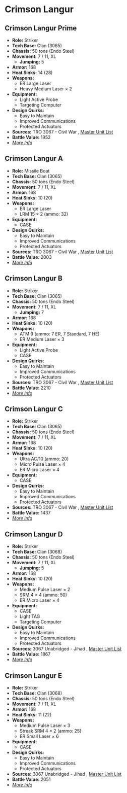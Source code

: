 # Crimson Langur 

## Crimson Langur Prime 

- **Role:** Striker 
- **Tech Base:** Clan (3065) 
- **Chassis:** 50 tons (Endo Steel) 
- **Movement:** 7 / 11, XL 
  - **Jumping:** 5 
- **Armor:** 168 
- **Heat Sinks:** 14 (28) 
- **Weapons:** 
  - ER Large Laser 
  - Heavy Medium Laser × 2 
- **Equipment:** 
  - Light Active Probe 
  - Targeting Computer 
- **Design Quirks:** 
  - Easy to Maintain 
  - Improved Communications 
  - Protected Actuators 
- **Sources:** TRO 3067 - Civil War , [Master Unit List](http://masterunitlist.info/Unit/Details/4019) 
- **Battle Value:** 1952 
- [*More Info*](crimson_langur/crimson_langur_prime.md) 

## Crimson Langur A 

- **Role:** Missile Boat 
- **Tech Base:** Clan (3065) 
- **Chassis:** 50 tons (Endo Steel) 
- **Movement:** 7 / 11, XL 
- **Armor:** 168 
- **Heat Sinks:** 10 (20) 
- **Weapons:** 
  - ER Large Laser 
  - LRM 15 × 2 (ammo: 32) 
- **Equipment:** 
  - CASE 
- **Design Quirks:** 
  - Easy to Maintain 
  - Improved Communications 
  - Protected Actuators 
- **Sources:** TRO 3067 - Civil War , [Master Unit List](http://masterunitlist.info/Unit/Details/4016) 
- **Battle Value:** 2003 
- [*More Info*](crimson_langur/crimson_langur_a.md) 

## Crimson Langur B 

- **Role:** Striker 
- **Tech Base:** Clan (3065) 
- **Chassis:** 50 tons (Endo Steel) 
- **Movement:** 7 / 11, XL 
  - **Jumping:** 7 
- **Armor:** 168 
- **Heat Sinks:** 10 (20) 
- **Weapons:** 
  - ATM 9 (ammo: 7 ER, 7 Standard, 7 HE) 
  - ER Medium Laser × 3 
- **Equipment:** 
  - Light Active Probe 
  - CASE 
- **Design Quirks:** 
  - Easy to Maintain 
  - Improved Communications 
  - Protected Actuators 
- **Sources:** TRO 3067 - Civil War , [Master Unit List](http://masterunitlist.info/Unit/Details/4017) 
- **Battle Value:** 2210 
- [*More Info*](crimson_langur/crimson_langur_b.md) 

## Crimson Langur C 

- **Role:** Striker 
- **Tech Base:** Clan (3065) 
- **Chassis:** 50 tons (Endo Steel) 
- **Movement:** 7 / 11, XL 
- **Armor:** 168 
- **Heat Sinks:** 10 (20) 
- **Weapons:** 
  - Ultra AC/10 (ammo: 20) 
  - Micro Pulse Laser × 4 
  - ER Micro Laser × 4 
- **Equipment:** 
  - CASE 
- **Design Quirks:** 
  - Easy to Maintain 
  - Improved Communications 
  - Protected Actuators 
- **Sources:** TRO 3067 - Civil War , [Master Unit List](http://masterunitlist.info/Unit/Details/4018) 
- **Battle Value:** 1437 
- [*More Info*](crimson_langur/crimson_langur_c.md) 

## Crimson Langur D 

- **Role:** Striker 
- **Tech Base:** Clan (3068) 
- **Chassis:** 50 tons (Endo Steel) 
- **Movement:** 7 / 11, XL 
  - **Jumping:** 5 
- **Armor:** 168 
- **Heat Sinks:** 10 (20) 
- **Weapons:** 
  - Medium Pulse Laser × 2 
  - SRM 4 × 4 (ammo: 50) 
  - ER Micro Laser × 4 
- **Equipment:** 
  - CASE 
  - Light TAG 
  - Targeting Computer 
- **Design Quirks:** 
  - Easy to Maintain 
  - Improved Communications 
  - Protected Actuators 
- **Sources:** 3067 Unabridged - Jihad , [Master Unit List](http://masterunitlist.info/Unit/Details/5676) 
- **Battle Value:** 1867 
- [*More Info*](crimson_langur/crimson_langur_d.md) 

## Crimson Langur E 

- **Role:** Striker 
- **Tech Base:** Clan (3068) 
- **Chassis:** 50 tons (Endo Steel) 
- **Movement:** 7 / 11, XL 
- **Armor:** 168 
- **Heat Sinks:** 11 (22) 
- **Weapons:** 
  - Medium Pulse Laser × 3 
  - Streak SRM 4 × 2 (ammo: 25) 
  - ER Small Laser × 6 
- **Equipment:** 
  - CASE 
- **Design Quirks:** 
  - Easy to Maintain 
  - Improved Communications 
  - Protected Actuators 
- **Sources:** 3067 Unabridged - Jihad , [Master Unit List](http://masterunitlist.info/Unit/Details/5677) 
- **Battle Value:** 2051 
- [*More Info*](crimson_langur/crimson_langur_e.md) 

